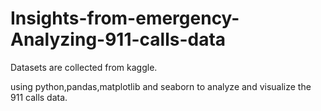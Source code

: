 # Insights-from-emergency-Analyzing-911-calls-data

Datasets are collected from kaggle.

using python,pandas,matplotlib and seaborn to analyze and visualize the 911 calls data.
